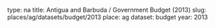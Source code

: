 type: na
title: Antigua and Barbuda / Government Budget (2013)
slug: places/ag/datasets/budget/2013
place: ag
dataset: budget
year: 2013
